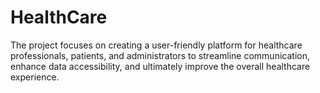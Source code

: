 # HealthCare
The project focuses on creating a user-friendly platform for healthcare professionals, patients, and administrators to streamline communication, enhance data accessibility, and ultimately improve the overall healthcare experience.
